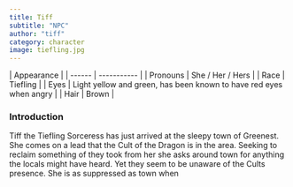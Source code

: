 ```yaml
---
title: Tiff
subtitle: "NPC"
author: "tiff"
category: character
image: tiefling.jpg
---
```


| Appearance |
| ------ | ----------- |
| Pronouns   | She / Her / Hers |
| Race  | Tiefling |
| Eyes   | Light yellow and green, has been known to have red eyes when angry |
| Hair | Brown |


### Introduction 

Tiff the Tiefling Sorceress has just arrived at the sleepy town of Greenest. She comes on a lead that the Cult of the Dragon is in the area. Seeking to reclaim something of they took from her she asks around town for anything the locals might have heard. Yet they seem to be unaware of the Cults presence. She is as suppressed as town when
